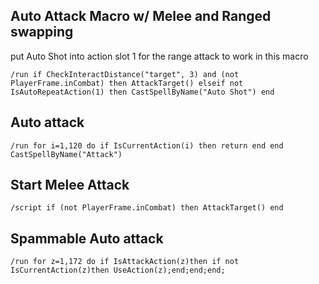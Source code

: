 ## Auto Attack Macro w/ Melee and Ranged swapping 
put Auto Shot into action slot 1 for the range attack to work in this macro
```
/run if CheckInteractDistance("target", 3) and (not PlayerFrame.inCombat) then AttackTarget() elseif not IsAutoRepeatAction(1) then CastSpellByName("Auto Shot") end
```


## Auto attack
```
/run for i=1,120 do if IsCurrentAction(i) then return end end CastSpellByName("Attack")
```


## Start Melee Attack
```
/script if (not PlayerFrame.inCombat) then AttackTarget() end
```
 

## Spammable Auto attack
```
/run for z=1,172 do if IsAttackAction(z)then if not IsCurrentAction(z)then UseAction(z);end;end;end;
```